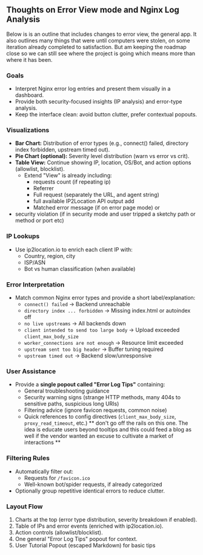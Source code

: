 ## Thoughts on Error View mode and Nginx Log Analysis

Below is is an outline that includes changes to error view, the general app. It also outlines many things that were until computers were stolen, on some iteration already completed to satisfaction. But am keeping the roadmap close so we can still see where the project is going which means more than where it has been.

### Goals
- Interpret Nginx error log entries and present them visually in a dashboard.
- Provide both security-focused insights (IP analysis) and error-type analysis.
- Keep the interface clean: avoid button clutter, prefer contextual popouts.

### Visualizations
- **Bar Chart:** Distribution of error types (e.g., connect() failed, directory index forbidden, upstream timed out).
- **Pie Chart (optional):** Severity level distribution (warn vs error vs crit).
- **Table View:** Continue showing IP, location, OS/Bot, and action options (allowlist, blocklist).
  - Extend "View" is already including:
    - requests count (if repeating ip)
    - Referrer
    - Full request (separately the URL, and agent string)
    - full available IP2Location API output
add 
    - Matched error message (if on error page mode)
or 
-  security violation (if in security mode and user tripped a sketchy path or method or port etc)

### IP Lookups
- Use ip2location.io to enrich each client IP with:
  - Country, region, city
  - ISP/ASN
  - Bot vs human classification (when available)

### Error Interpretation
- Match common Nginx error types and provide a short label/explanation:
  - `connect() failed` → Backend unreachable
  - `directory index ... forbidden` → Missing index.html or autoindex off
  - `no live upstreams` → All backends down
  - `client intended to send too large body` → Upload exceeded `client_max_body_size`
  - `worker_connections are not enough` → Resource limit exceeded
  - `upstream sent too big header` → Buffer tuning required
  - `upstream timed out` → Backend slow/unresponsive

### User Assistance
- Provide a **single popout called "Error Log Tips"** containing:
  - General troubleshooting guidance
  - Security warning signs (strange HTTP methods, many 404s to sensitive paths, suspicious long URIs)
  - Filtering advice (ignore favicon requests, common noise)
  - Quick references to config directives (`client_max_body_size`, `proxy_read_timeout`, etc.)
  ** don't go off the rails on this one. The idea is educate users beyond tooltips and this could feed a blog as well if the vendor wanted an excuse to cultivate a market of interactions **

### Filtering Rules
- Automatically filter out:
  - Requests for `/favicon.ico`
  - Well-known bot/spider requests, if already categorized
- Optionally group repetitive identical errors to reduce clutter.

### Layout Flow
1. Charts at the top (error type distribution, severity breakdown if enabled).
2. Table of IPs and error events (enriched with ip2location.io).
3. Action controls (allowlist/blocklist).
4. One general "Error Log Tips" popout for context.
5. User Tutorial Popout (escaped Markdown) for basic tips

